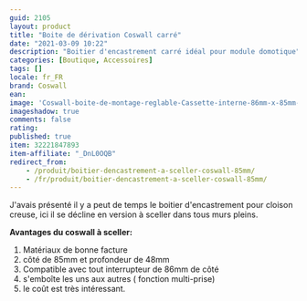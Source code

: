 ```yaml
---
guid: 2105
layout: product 
title: "Boite de dérivation Coswall carré"
date: "2021-03-09 10:22"
description: "Boitier d'encastrement carré idéal pour module domotique"
categories: [Boutique, Accessoires]
tags: []
locale: fr_FR
brand: Coswall
ean: 
image: 'Coswall-boite-de-montage-reglable-Cassette-interne-86mm-x-85mm-x-50mm-pour-interrupteur.jpg'
imageshadow: true
comments: false
rating:  
published: true
item: 32221847893
item-affiliate: "_DnL0OQB"
redirect_from: 
    - /produit/boitier-dencastrement-a-sceller-coswall-85mm/
    - /fr/produit/boitier-dencastrement-a-sceller-coswall-85mm/
---
```


J'avais présenté il y a peut de temps le boitier d'encastrement pour cloison creuse, ici il se décline en version à sceller dans tous murs pleins.

**Avantages du coswall à sceller:**

1. Matériaux de bonne facture
2. côté de 85mm et profondeur de 48mm
3. Compatible avec tout interrupteur de 86mm de côté
4. s'emboîte les uns aux autres ( fonction multi-prise)
5. le coût est très intéressant.
